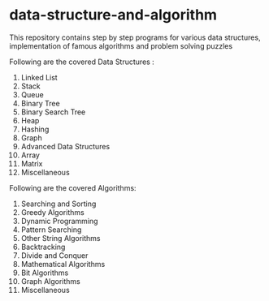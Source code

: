 # data-structure-and-algorithm
This repository contains step by step programs for various data structures, implementation of famous algorithms and problem solving puzzles

Following are the covered Data Structures :

1) Linked List
2) Stack
3) Queue
4) Binary Tree
5) Binary Search Tree
6) Heap
7) Hashing 
8) Graph
9) Advanced Data Structures
10) Array
11) Matrix
12) Miscellaneous


Following are the covered Algorithms:

1) Searching and Sorting
2) Greedy Algorithms
3) Dynamic Programming
4) Pattern Searching
5) Other String Algorithms
6) Backtracking
7) Divide and Conquer
8) Mathematical Algorithms
9) Bit Algorithms
10) Graph Algorithms
11) Miscellaneous
